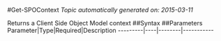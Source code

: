 #Get-SPOContext
*Topic automatically generated on: 2015-03-11*

Returns a Client Side Object Model context
##Syntax
##Parameters
Parameter|Type|Required|Description
---------|----|--------|-----------
